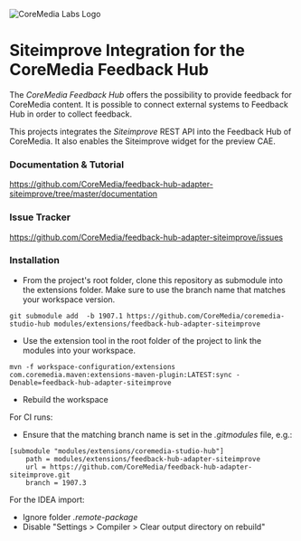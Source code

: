 ![CoreMedia Labs Logo](https://documentation.coremedia.com/badges/banner_coremedia_labs_wide.png "CoreMedia Labs Logo Title Text")


# Siteimprove Integration for the CoreMedia Feedback Hub
The _CoreMedia Feedback Hub_ offers the possibility to provide feedback for CoreMedia content. 
It is possible to connect external systems to Feedback Hub in order to collect feedback. 

This projects integrates the _Siteimprove_ REST API into the Feedback Hub of CoreMedia.
It also enables the Siteimprove widget for the preview CAE.

### Documentation & Tutorial

https://github.com/CoreMedia/feedback-hub-adapter-siteimprove/tree/master/documentation

### Issue Tracker

https://github.com/CoreMedia/feedback-hub-adapter-siteimprove/issues

### Installation
 
- From the project's root folder, clone this repository as submodule into the extensions folder. Make sure to use the branch name that matches your workspace version. 
```
git submodule add  -b 1907.1 https://github.com/CoreMedia/coremedia-studio-hub modules/extensions/feedback-hub-adapter-siteimprove
```

- Use the extension tool in the root folder of the project to link the modules into your workspace.
 ```
mvn -f workspace-configuration/extensions com.coremedia.maven:extensions-maven-plugin:LATEST:sync -Denable=feedback-hub-adapter-siteimprove
```

- Rebuild the workspace

For CI runs:
- Ensure that the matching branch name is set in the _.gitmodules_ file, e.g.:

```
[submodule "modules/extensions/coremedia-studio-hub"]
	path = modules/extensions/feedback-hub-adapter-siteimprove
	url = https://github.com/CoreMedia/feedback-hub-adapter-siteimprove.git
	branch = 1907.3
```

For the IDEA import:
- Ignore folder _.remote-package_
- Disable "Settings > Compiler > Clear output directory on rebuild"
 
